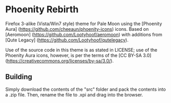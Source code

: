 # Phoenity Rebirth
Firefox 3-alike (Vista/Win7 style) theme for Pale Moon using the [Phoenity Aura] (https://github.com/cheeaun/phoenity-icons) icons. Based on [Aeromoon] (https://github.com/Lootyhoof/aeromoon) with additions from [Qute Legacy] (https://github.com/Lootyhoof/qutelegacy).

Use of the source code in this theme is as stated in LICENSE; use of the Phoenity Aura icons, however, is per the terms of the [CC BY-SA 3.0] (https://creativecommons.org/licenses/by-sa/3.0/).

## Building
Simply download the contents of the "src" folder  and pack the contents into a .zip file. Then, rename the file to .xpi and drag into the browser.
